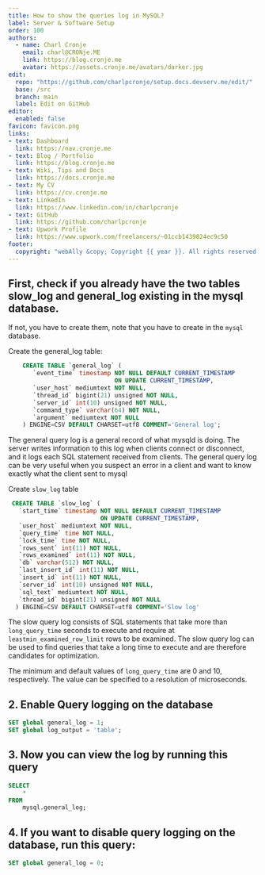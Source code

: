 ```yaml
---
title: How to show the queries log in MySQL?
label: Server & Software Setup
order: 100
authors:
  - name: Charl Cronje
    email: charl@CRONje.ME
    link: https://blog.cronje.me
    avatar: https://assets.cronje.me/avatars/darker.jpg
edit:
  repo: "https://github.com/charlpcronje/setup.docs.devserv.me/edit/"
  base: /src
  branch: main
  label: Edit on GitHub
editor:
  enabled: false
favicon: favicon.png
links:
- text: Dashboard
  link: https://nav.cronje.me
- text: Blog / Portfolio
  link: https://blog.cronje.me
- text: Wiki, Tips and Docs 
  link: https://docs.cronje.me
- text: My CV
  link: https://cv.cronje.me
- text: LinkedIn
  link: https://www.linkedin.com/in/charlpcronje
- text: GitHub
  link: https://github.com/charlpcronje
- text: Upwork Profile
  link: https://www.upwork.com/freelancers/~01ccb1439024ec9c50
footer:
  copyright: "webAlly &copy; Copyright {{ year }}. All rights reserved."
---
```

<script type="text/javascript">(function(w,s){var e=document.createElement("script");e.type="text/javascript";e.async=true;e.src="https://cdn.pagesense.io/js/webally/f2527eebee974243853bcd47b32631f4.js";var x=document.getElementsByTagName("script")[0];x.parentNode.insertBefore(e,x);})(window,"script");</script>


## First, check if you already have the two tables slow_log and general_log existing in the mysql database.

If not, you have to create them, note that you have to create in the `mysql` database.

Create the general_log table:

```sql
    CREATE TABLE `general_log` (
       `event_time` timestamp NOT NULL DEFAULT CURRENT_TIMESTAMP
                              ON UPDATE CURRENT_TIMESTAMP,
       `user_host` mediumtext NOT NULL,
       `thread_id` bigint(21) unsigned NOT NULL,
       `server_id` int(10) unsigned NOT NULL,
       `command_type` varchar(64) NOT NULL,
       `argument` mediumtext NOT NULL
    ) ENGINE=CSV DEFAULT CHARSET=utf8 COMMENT='General log';
```

The general query log is a general record of what mysqld is doing. The server writes information to this log when clients connect or disconnect, and it logs each SQL statement received from clients. The general query log can be very useful when you suspect an error in a client and want to know exactly what the client sent to mysql

Create `slow_log` table

```sql
 CREATE TABLE `slow_log` (
   `start_time` timestamp NOT NULL DEFAULT CURRENT_TIMESTAMP 
                          ON UPDATE CURRENT_TIMESTAMP,
   `user_host` mediumtext NOT NULL,
   `query_time` time NOT NULL,
   `lock_time` time NOT NULL,
   `rows_sent` int(11) NOT NULL,
   `rows_examined` int(11) NOT NULL,
   `db` varchar(512) NOT NULL,
   `last_insert_id` int(11) NOT NULL,
   `insert_id` int(11) NOT NULL,
   `server_id` int(10) unsigned NOT NULL,
   `sql_text` mediumtext NOT NULL,
   `thread_id` bigint(21) unsigned NOT NULL
  ) ENGINE=CSV DEFAULT CHARSET=utf8 COMMENT='Slow log'
```

The slow query log consists of SQL statements that take more than `long_query_time` seconds to execute and require at `leastmin_examined_row_limit` rows to be examined. The slow query log can be used to find queries that take a long time to execute and are therefore candidates for optimization.

The minimum and default values of `long_query_time` are 0 and 10, respectively. The value can be specified to a resolution of microseconds.

## 2. Enable Query logging on the database

```sql
SET global general_log = 1;
SET global log_output = 'table';
```

## 3. Now you can view the log by running this query

```sql
SELECT
    *
FROM
    mysql.general_log;
```

## 4. If you want to disable query logging on the database, run this query:

```sql
SET global general_log = 0;
```